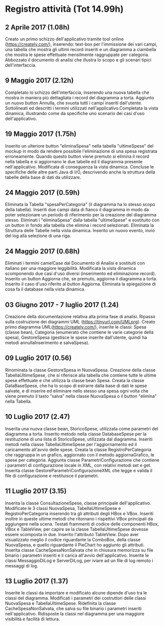 # Registro attività (Tot 14.99h)
## 2 Aprile 2017 (1.08h)
Creato un primo schizzo dell'applicativo tramite tool online (https://creately.com/), inserendo: text-box per l'immissione dei vari campi, una tabella che mostra gli ultimi record inseriti e un diagramma a ciambella che mostra le spese effettuate mensilmente raggruppate per categoria. Abbozzato il documento di analisi che illustra lo scopo e gli scenari tipici dell'interfaccia.

## 9 Maggio 2017 (2.12h)
Completato lo schizzo dell'interfaccia, inserendo una nuova tabella che mostra in maniera più dettagliata i record del diagramma a torta. Aggiunto un nuovo button Annulla, che svuota tutti i campi inseriti dall'utente.  Sottolineati ed descritti i termini utilizzati nell'applicativo.Completata la vista dinamica, illustrando come da specifiche uno scenario dei casi d'uso dell'applicativo.

## 19 Maggio 2017 (1.75h)
Inserito un ulteriore button "eliminaSpesa" nella tabella "ultimeSpese" del mockup in modo da rendere possibile l'eliminazione di una spesa registrata erroneamente. Quando questo button viene premuto si elimina il record nella tabella e si aggiornano le due tabelle ed il diagramma presente nell'applicativo. Modificata di conseguenza la vista dinamica. Concluse le specifiche delle altre parti Java di I/O, descrivendo anche la struttura della tabelle della base di dati da utilizzare.

## 24 Maggio 2017 (0.59h)
Eliminata la Tabella "spesaPerCategoria" (il diagramma ha lo stesso scopo della tabella). Inseriti due campi data di fianco il diagramma in modo da poter selezionare un periodo di riferimento per la creazione del diagramma stesso. Eliminati i "eliminaSpesa" dalla tabella "ultimeSpese" e sostituito con un button in fondo alla tabella che elimina i record selezionati. Eliminata la Struttura delle Tabelle nella vista dinamica. Inserito un nuovo evento, invio del log alla selezione di una riga.

## 24 Maggio 2017 (0.68h)
Eliminati i termini camelCase dal Documento di Analisi e sostituiti con italiano per una maggiore leggibilità. Modificata la vista dinamica scomponendo due casi d'uso diversi (inserimento ed eliminazione record). Inserito un button Aggiorna che, se premuto, aggiorna il diagramma a torta. Inserito il caso d'uso riferito al button Aggiorna. Eliminata la spiegazione di cosa fa il database nella vista dinamica.

## 03 Giugno 2017 - 7 luglio 2017 (1.24)
Creazione della documentazione relativa alla prima fase di analisi. Ripasso sulla costruzione dei diagrammi UML (https://tinyurl.com/UMLprg). Creato primo diagramma UML(https://creately.com/), inserite le classi: Spesa (classe bean), Categoria (enumerato che contiene le varie categorie della spesa), GestoreSpesa (gestisce le spese inserite dall'utente, quindi ha metodi annullaInserimento e salvaSpesa).

## 09 Luglio 2017 (0.56)
Rinominata la classe GestoreSpesa in  NuovaSpesa. Creazione della classe TabellaUltimeSpese, che si riferisce alla tabella che contiene tutte le ultime spese effettuate e che utilizza la classe bean Spesa. Creata la classe DataBaseSpese, che ha lo scopo di estrarre dalla base di dati le spese salvate, e di inserire ed eliminare nello stesso una spesa ogni volta che viene premuto il tasto "salva" nella classe NuovaSpesa o il button "elimina" nella Tabella.

## 10 Luglio 2017 (2.47)
Inserita una nuova classe bean, StoricoSpese, utilizzata come parametri del diagramma a torta. Inserito metodo nella classe DatabaseSpese per la restituzione di una lista di StoricoSpese, utilizzata dal diagramma. Inseriti metodi nella classe TabellaUltimeSpese per l'aggiornamento ed il caricamento all'avvio delle spese. Creata la classe RegistroPerCategoria che raggruppa in un grafico, aggiornato con il metodo aggiornaGrafico, le spese per categoria.
Aggiunta classe ParametriConfigurazione che contiene i parametri di configurazione locale in XML, con relativi metodi set e get. Inserita classe GestoreParametriConfigurazioneXML che legge e valida il file di configurazione e restituisce il parametri.

## 11 Luglio 2017 (3.15)
Inserita la classe ConsultazioneSpese, classe principale dell'applicativo. Modificate le 3 classi NuovaSpesa, TabellaUltimeSpese e RegistroPerCategoria inserendo tra gli attributi degli HBox e VBox. Inseriti inoltre in queste ultime metodi che ritornano i rispettivi VBox principali da aggiungere nella scena. Testati frammenti di codice delle componenti HBox, VBox e TableView, per capire se la classe TabellaUltimeSpese dovesse essere scomposta in due. Inserito l'attributo TableView<Spesa>.
Dopo aver visualizzato meglio il codice riguardante la ComboBox, della classe NuovaSpesa, e quello riguardante il PieChart ho aggiunto gli attributi. Inserita classe CacheSpesaNonSalvata che in chiusura memorizza su file binario i parametri inseriti e li carica all'avvio dell'applicativo. Inserite le classi MessaggioDiLog e ServerDiLog, per iviare ad un file di log remoto i messaggi di log. 

## 13 Luglio 2017 (1.37)
Inserite le classi da importare e modificato alcune dipende d'uso tra le classi del diagramma. Modificati i parametri dei costruttori delle classi NuovaSpesa e TabellaUltimeSpese. Ridefinita la classe CacheSpesaNonSalvata, che salva su file binario i parametri inseriti nell'applicativo. Ridisposte la classi nel diagramma per una maggiore visibilità e facilità di lettura.
